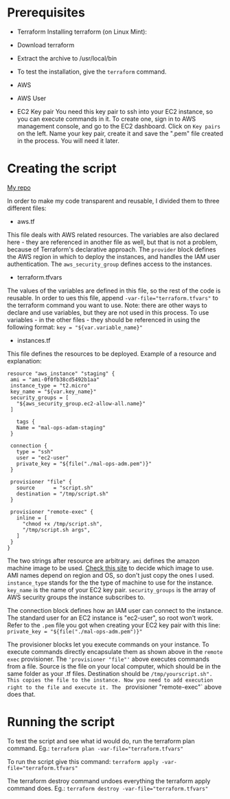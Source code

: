 # Prerequisites

 - Terraform
 Installing terraform (on Linux Mint):
  - Download terraform
  - Extract the archive to /usr/local/bin
  - To test the installation, give the `terraform` command. 

 - AWS
  - AWS User
  - EC2 Key pair
  You need this key pair to ssh into your EC2 instance, so you can execute commands in it. To create one, sign in to AWS management console, and go to the EC2 dashboard. Click on `Key pairs` on the left. Name your key pair, create it and save the ".pem" file created in the process. You will need it later.

# Creating the script

[My repo](https://github.com/green-fox-academy/adambhun/tree/master/project/Code%20as%20Infrastructure)

In order to make my code transparent and reusable, I divided them to three different files:

 - aws.tf

 This file deals with AWS related resources. The variables are also declared here - they are referenced in another file as well, but that is not a problem, because of Terraform's declarative approach.
 The `provider` block defines the AWS region in which to deploy the instances, and handles the IAM user authentication.
 The `aws_security_group` defines access to the instances.

 - terraform.tfvars

 The values of the variables are defined in this file, so the rest of the code is reusable. 
 In order to ues this file, append `-var-file="terraform.tfvars"` to the terraform command you want to use.
 Note: there are other ways to declare and use variables, but they are not used in this process.
 To use variables - in the other files - they should be referenced in using the following format:
 `key = "${var.variable_name}"`

 - instances.tf

 This file defines the resources to be deployed. Example of a resource and explanation:
 ```
 resource "aws_instance" "staging" {
  ami = "ami-0f0fb38cd5492b1aa"
  instance_type = "t2.micro"
  key_name = "${var.key_name}"
  security_groups = [
    "${aws_security_group.ec2-allow-all.name}"
  ]

    tags {
    Name = "mal-ops-adam-staging"
  }

  connection {
    type = "ssh"
    user = "ec2-user"
    private_key = "${file("./mal-ops-adm.pem")}"
  }

  provisioner "file" {
    source      = "script.sh"
    destination = "/tmp/script.sh"
  }

  provisioner "remote-exec" {
    inline = [
      "chmod +x /tmp/script.sh",
      "/tmp/script.sh args",
    ]
  }
}
 ```

 The two strings after resource are arbitrary.
 `ami` defines the amazon machine image to be used. [Check this site](https://aws.amazon.com/amazon-linux-ami/) to decide which image to use. AMI names depend on region and OS, so don't just copy the ones I used.
 `instance_type` stands for the the type of machine to use for the instance.
 `key_name` is the name of your EC2 key pair.
 `security_groups` is the array of AWS security groups the instance subscribes to.
 
 The connection block defines how an IAM user can connect to the instance. The standard user for an EC2 instance is "ec2-user", so root won't work. Refer to the `.pem` file you got when creating your EC2 key pair with this line:
 `private_key = "${file("./mal-ops-adm.pem")}"`

 The provisioner blocks let you execute commands on your instance.
 To execute commands directly encapsulate them as shown above in the `remote exec` provisioner.
 The `'provisioner "file"'` above executes commands from a file. Source is the file on your local computer, which should be in the same folder as your .tf files.
 Destination should be `/tmp/yourscript.sh".
 This copies the file to the instance. Now you need to add execution right to the file and execute it. The ` provisioner "remote-exec"` above does that.

# Running the script

To test the script and see what id would do, run the terraform plan command. Eg.:
`terraform plan -var-file="terraform.tfvars"`

To run the script give this command:
`terraform apply -var-file="terraform.tfvars"`

The terraform destroy command undoes everything the terraform apply command does. Eg.:
`terraform destroy -var-file="terraform.tfvars"`